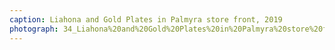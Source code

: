 ```yaml
---
caption: Liahona and Gold Plates in Palmyra store front, 2019
photograph: 34_Liahona%20and%20Gold%20Plates%20in%20Palmyra%20store%20front%2C%202019.jpg
---
```

